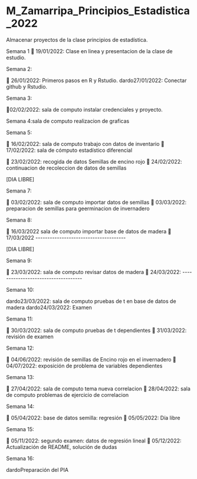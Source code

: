# M_Zamarripa_Principios_Estadistica_2022
Almacenar proyectos de la clase principios de estadística. 

Semana 1
:dart: 19/01/2022: Clase en linea y presentacion de la clase de estudio.

Semana 2:

:dart: 26/01/2022: Primeros pasos en R y Rstudio.
dardo27/01/2022: Conectar github y Rstudio.

Semana 3:

:dart:02/02/2022: sala de computo instalar credenciales y proyecto.


Semana 4:sala de computo realizacion de graficas


Semana 5:

:dart: 16/02/2022: sala de computo trabajo con datos de inventario
:dart: 17/02/2022: sala de cómputo estadístico diferencial


:dart: 23/02/2022: recogida de datos Semillas de encino rojo
:dart: 24/02/2022: continuacion de recoleccion de datos de semillas

[DIA LIBRE]

Semana 7:

:dart: 03/02/2022: sala de computo importar datos de semillas
:dart: 03/03/2022: preparacion de semillas para geerminacion de invernadero

Semana 8:

:dart: 16/03/2022 sala de computo importar base de datos de madera
:dart: 17/03/2022 --------------------------------------

[DIA LIBRE]

Semana 9:

:dart: 23/03/2022: sala de computo revisar datos de madera
:dart: 24/03/2022: ------------------------------------


Semana 10:

dardo23/03/2022: sala de computo pruebas de t en base de datos de madera
dardo24/03/2022: Examen



Semana 11:

:dart: 30/03/2022: sala de computo pruebas de t dependientes
:dart: 31/03/2022: revisión de examen


Semana 12:

:dart: 04/06/2022: revisión de semillas de Encino rojo en el invernadero
:dart: 04/07/2022: exposición de problema de variables dependientes


Semana 13:

:dart: 27/04/2022: sala de computo tema nueva correlacion
:dart: 28/04/2022: sala de computo problemas de ejercicio de correlacion


Semana 14:

:dart: 05/04/2022: base de datos semilla: regresión
:dart: 05/05/2022: Día libre


Semana 15:

:dart: 05/11/2022: segundo examen: datos de regresión lineal
:dart: 05/12/2022: Actualización de README, solución de dudas


Semana 16:

dardoPreparación del PIA
